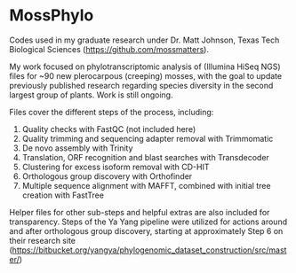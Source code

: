 # MossPhylo
Codes used in my graduate research under Dr. Matt Johnson, Texas Tech Biological Sciences (https://github.com/mossmatters).

My work focused on phylotranscriptomic analysis of (Illumina HiSeq NGS) files for ~90 new plerocarpous (creeping) mosses, with the goal to update previously published research regarding species diversity in the second largest group of plants. Work is still ongoing.

Files cover the different steps of the process, including:
1. Quality checks with FastQC (not included here)
2. Quality trimming and sequencing adapter removal with Trimmomatic
3. De novo assembly with Trinity
4. Translation, ORF recognition and blast searches with Transdecoder
5. Clustering for excess isoform removal with CD-HIT
6. Orthologous group discovery with Orthofinder
7. Multiple sequence alignment with MAFFT, combined with initial tree creation with FastTree

Helper files for other sub-steps and helpful extras are also included for transparency.
Steps of the Ya Yang pipeline were utilized for actions around and after orthologous group discovery, starting at approximately Step 6 on their research site (https://bitbucket.org/yangya/phylogenomic_dataset_construction/src/master/)

